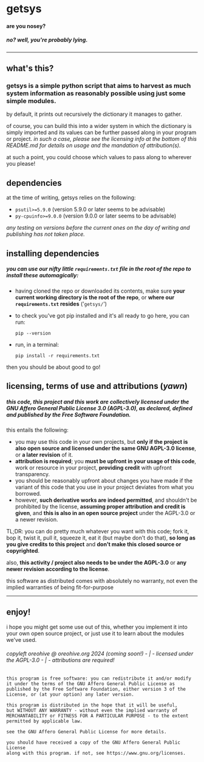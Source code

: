 # getsys

#### are you nosey?
##### no? well, you're probably lying.

---


## what's this?

### getsys is a simple python script that aims to harvest as much system information as reasonably possible using just some simple modules.
by default, it prints out recursively the dictionary it manages to gather.

of course, you can build this into a wider system in which the dictionary is simply imported and its values can be further passed along in your program or project.
*in such a case, please see the licensing info at the bottom of this README.md for details on usage and the mandation of attribution(s).*

at such a point, you could choose which values to pass along to wherever you please!


## dependencies

at the time of writing, getsys relies on the following:
  - `psutil>=5.9.0` (version 5.9.0 or later seems to be advisable)
  - `py-cpuinfo>=9.0.0` (version 9.0.0 or later seems to be advisable)

*any testing on versions before the current ones on the day of writing and publishing has not taken place.*


## installing dependencies

##### you can use our nifty little `requirements.txt` file in the **root of the repo** to **install these automagically**:

  - having cloned the repo or downloaded its contents, make sure **your current working directory is the root of the repo**, or **where our `requirements.txt` resides** ('`getsys/`')

  - to check you've got pip installed and it's all ready to go here, you can run:

    ```
    pip --version
    ```

  - run, in a terminal:

    ```
    pip install -r requirements.txt
    ```

  then you should be about good to go!


## licensing, terms of use and attributions (*yawn*)

##### this code, this project and this work are collectively licensed under the GNU Affero General Public License 3.0 (AGPL-3.0), as declared, defined and published by the Free Software Foundation.

this entails the following:

  - you may use this code in your own projects, but **only if the project is also open source and licensed under the same GNU AGPL-3.0 license**, or **a later revision** of it.
  - **attribution is required**; you **must be upfront in your usage of this code**, work or resource in your project, **providing credit** with upfront transparency.
  - you should be reasonably upfront about changes you have made if the variant of this code that you use in your project deviates from what you borrowed.
  - however, **such derivative works are indeed permitted**, and shouldn't be prohibited by the license, **assuming proper attribution and credit is given**, and **this is also in an open source project** under the AGPL-3.0 or a newer revision.

TL;DR: you can do pretty much whatever you want with this code; fork it, bop it, twist it, pull it, squeeze it, eat it (but maybe don't do that), **so long as you give credits to this project** and **don't make this closed source or copyrighted**.

also, **this activity / project also needs to be under the AGPL-3.0** or **any newer revision according to the license**.

this software as distributed comes with absolutely no warranty, not even the implied warranties of being fit-for-purpose 

---

## enjoy!
i hope you might get some use out of this, whether you implement it into your own open source project, or just use it to learn about the modules we've used.
###### copyleft oreohive @ oreohive.org 2024 (coming soon!) - | - licensed under the AGPL-3.0 - | - attributions are required!

##### 

    this program is free software: you can redistribute it and/or modify
    it under the terms of the GNU Affero General Public License as
    published by the Free Software Foundation, either version 3 of the
    License, or (at your option) any later version.

    this program is distributed in the hope that it will be useful,
    but WITHOUT ANY WARRANTY - without even the implied warranty of
    MERCHANTABILITY or FITNESS FOR A PARTICULAR PURPOSE - to the extent
    permitted by applicable law.

    see the GNU Affero General Public License for more details.

    you should have received a copy of the GNU Affero General Public License
    along with this program. if not, see https://www.gnu.org/licenses.
